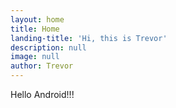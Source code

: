 ```yaml
---
layout: home
title: Home
landing-title: 'Hi, this is Trevor'
description: null
image: null
author: Trevor
---
```



Hello Android!!!
